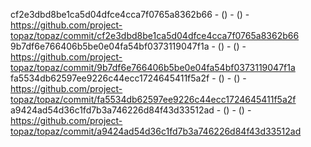 cf2e3dbd8be1ca5d04dfce4cca7f0765a8362b66 -  () -  () - https://github.com/project-topaz/topaz/commit/cf2e3dbd8be1ca5d04dfce4cca7f0765a8362b66
9b7df6e766406b5be0e04fa54bf0373119047f1a -  () -  () - https://github.com/project-topaz/topaz/commit/9b7df6e766406b5be0e04fa54bf0373119047f1a
fa5534db62597ee9226c44ecc1724645411f5a2f -  () -  () - https://github.com/project-topaz/topaz/commit/fa5534db62597ee9226c44ecc1724645411f5a2f
a9424ad54d36c1fd7b3a746226d84f43d33512ad -  () -  () - https://github.com/project-topaz/topaz/commit/a9424ad54d36c1fd7b3a746226d84f43d33512ad
